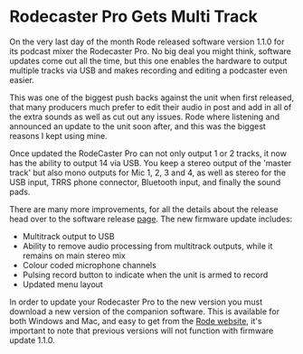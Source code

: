 # Rodecaster Pro Gets Multi Track
[](https://gr36.com/img/2019-03-03-rodecaster-pro.jpg)
On the very last day of the month Rode released software version 1.1.0 for its podcast mixer the Rodecaster Pro. No big deal you might think, software updates come out all the time, but this one enables the hardware to output multiple tracks via USB and makes recording and editing a podcaster even easier.

This was one of the biggest push backs against the unit when first released, that many producers much prefer to edit their audio in post and add in all of the extra sounds as well as cut out any issues. Rode where listening and announced an update to the unit soon after, and this was the biggest reasons I kept using mine.

Once updated the RodeCaster Pro can not only output 1 or 2 tracks, it now has the ability to output 14 via USB. You keep a stereo output of the 'master track' but also mono outputs for Mic 1, 2, 3 and 4, as well as stereo for the USB input, TRRS phone connector, Bluetooth input, and finally the sound pads.

There are many more improvements, for all the details about the release head over to the software release [page](https://www.rode.com/blog/all/RODECaster-Pro-Multitrack). The new firmware update includes:

* Multitrack output to USB
* Ability to remove audio processing from multitrack outputs, while it remains on main stereo mix
* Colour coded microphone channels
* Pulsing record button to indicate when the unit is armed to record
* Updated menu layout

In order to update your Rodecaster Pro to the new version you must download a new version of the companion software. This is available for both Windows and Mac, and easy to get from the [Rode website](https://www.rode.com/rodecasterapp), it's important to note that previous versions will not function with firmware update 1.1.0.
